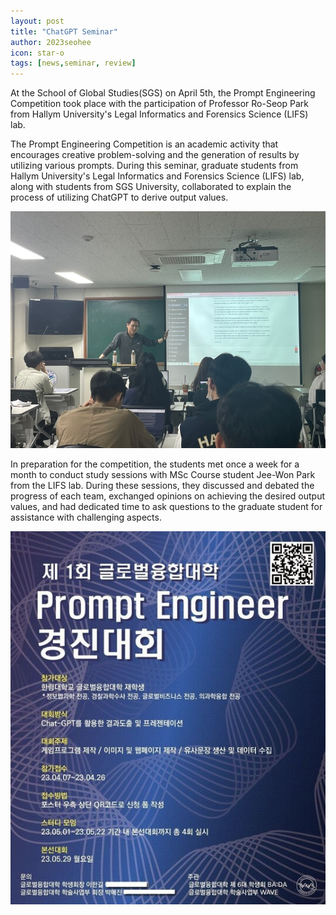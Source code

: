 ```yaml
---
layout: post
title: "ChatGPT Seminar"
author: 2023seohee
icon: star-o
tags: [news,seminar, review]
---
```

At the School of Global Studies(SGS) on April 5th, the Prompt Engineering Competition took place with the participation of Professor Ro-Seop Park from Hallym University's Legal Informatics and Forensics Science (LIFS) lab.

The Prompt Engineering Competition is an academic activity that encourages creative problem-solving and the generation of results by utilizing various prompts. During this seminar, graduate students from Hallym University's Legal Informatics and Forensics Science (LIFS) lab, along with students from SGS University, collaborated to explain the process of utilizing ChatGPT to derive output values.

![dataset1](/img/news/chatgptseminar22.jpg)

In preparation for the competition, the students met once a week for a month to conduct study sessions with MSc Course student Jee-Won Park from the LIFS lab. During these sessions, they discussed and debated the progress of each team, exchanged opinions on achieving the desired output values, and had dedicated time to ask questions to the graduate student for assistance with challenging aspects.

![dataset1](/img/news/chatGPTt_photo.jpg)